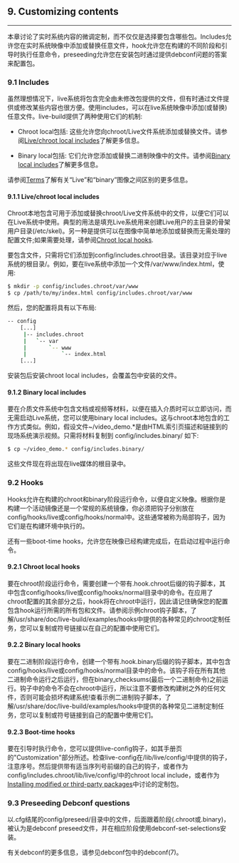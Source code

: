 
## 9. Customizing contents
--------

本章讨论了实时系统内容的微调定制，而不仅仅是选择要包含哪些包。Includes允许您在实时系统映像中添加或替换任意文件，hook允许您在构建的不同阶段和引导时执行任意命令，preseeding允许您在安装包时通过提供debconf问题的答案来配置包。

### 9.1 Includes

虽然理想情况下，live系统将包含完全由未修改包提供的文件，但有时通过文件提供或修改某些内容也很方便。使用includes，可以在live系统映像中添加(或替换)任意文件。live-build提供了两种使用它们的机制:

- Chroot local包括: 这些允许您向chroot/Live文件系统添加或替换文件。请参阅[Live/chroot local includes](#911-livechroot-local-includes)了解更多信息。

- Binary local包括: 它们允许您添加或替换二进制映像中的文件。请参阅[Binary local includes](#912-binary-local-includes)了解更多信息。

请参阅[Terms](1.About_manual.md#12-terms)了解有关“Live”和“binary”图像之间区别的更多信息。

#### 9.1.1 Live/chroot local includes

Chroot本地包含可用于添加或替换chroot/Live文件系统中的文件，以便它们可以在Live系统中使用。典型的用法是填充Live系统用来创建Live用户的主目录的骨架用户目录(/etc/skel)。另一种是提供可以在图像中简单地添加或替换而无需处理的配置文件;如果需要处理，请参阅[Chroot local hooks](#921-chroot-local-hooks).

要包含文件，只需将它们添加到config/includes.chroot目录。该目录对应于live系统的根目录/。例如，要在live系统中添加一个文件/var/www/index.html，使用:

```bash
$ mkdir -p config/includes.chroot/var/www
$ cp /path/to/my/index.html config/includes.chroot/var/www
```

然后，您的配置将具有以下布局:

```bash
-- config
    [...]
     |-- includes.chroot
     |   `-- var
     |       `-- www
     |           `-- index.html
    [...]
```

安装包后安装chroot local includes，会覆盖包中安装的文件。

#### 9.1.2 Binary local includes

要在介质文件系统中包含文档或视频等材料，以便在插入介质时可以立即访问，而无需启动Live系统，您可以使用binary local includes。这与chroot本地包含的工作方式类似。例如，假设文件~/video_demo.*是由HTML索引页描述和链接到的现场系统演示视频。只需将材料复制到 config/includes.binary/ 如下:

```bash
$ cp ~/video_demo.* config/includes.binary/
```

这些文件现在将出现在live媒体的根目录中。

### 9.2 Hooks

Hooks允许在构建的chroot和binary阶段运行命令，以便自定义映像。根据你是构建一个活动镜像还是一个常规的系统镜像，你必须把钩子分别放在config/hooks/live或config/hooks/normal中。这些通常被称为局部钩子，因为它们是在构建环境中执行的。

还有一些boot-time hooks，允许您在映像已经构建完成后，在启动过程中运行命令。

#### 9.2.1 Chroot local hooks

要在chroot阶段运行命令，需要创建一个带有.hook.chroot后缀的钩子脚本，其中包含config/hooks/live或config/hooks/normal目录中的命令。在应用了chroot配置的其余部分之后，hook将在chroot中运行，因此请记住确保您的配置包含hook运行所需的所有包和文件。请参阅示例chroot钩子脚本，了解/usr/share/doc/live-build/examples/hooks中提供的各种常见的chroot定制任务，您可以复制或符号链接以在自己的配置中使用它们。

#### 9.2.2 Binary local hooks

要在二进制阶段运行命令，创建一个带有.hook.binary后缀的钩子脚本，其中包含config/hooks/live或config/hooks/normal目录中的命令。该钩子将在所有其他二进制命令运行之后运行，但在binary_checksums(最后一个二进制命令)之前运行。钩子中的命令不会在chroot中运行，所以注意不要修改构建树之外的任何文件，否则可能会损坏构建系统!查看示例二进制钩子脚本，了解/usr/share/doc/live-build/examples/hooks中提供的各种常见二进制定制任务，您可以复制或符号链接到自己的配置中使用它们。

#### 9.2.3 Boot-time hooks

要在引导时执行命令，您可以提供live-config钩子，如其手册页的"Customization"部分所述。检查live-config在/lib/live/config/中提供的钩子，注意序号。然后提供带有适当序列号前缀的自己的钩子，或者作为config/includes.chroot/lib/live/config/中的chroot local include，或者作为[Installing modified or third-party packages](8.Customizing_package_installation.md#83-installing-modified-or-third-party-packages)中讨论的定制包。

### 9.3 Preseeding Debconf questions

以.cfg结尾的config/preseed/目录中的文件，后面跟着阶段(.chroot或.binary)，被认为是debconf preseed文件，并在相应阶段使用debconf-set-selections安装。

有关debconf的更多信息，请参见debconf包中的debconf(7)。
